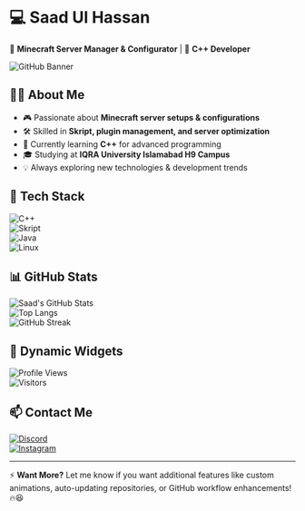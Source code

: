 # 💻 **Saad Ul Hassan**  
🚀 **Minecraft Server Manager & Configurator** | 💾 **C++ Developer**  

![GitHub Banner](https://via.placeholder.com/1000x250?text=Welcome+to+my+GitHub!)  

## 👨‍💻 **About Me**  
- 🎮 Passionate about **Minecraft server setups & configurations**  
- 🛠️ Skilled in **Skript, plugin management, and server optimization**  
- 🌱 Currently learning **C++** for advanced programming  
- 🎓 Studying at **IQRA University Islamabad H9 Campus**  
- 💡 Always exploring new technologies & development trends  

## 🚀 **Tech Stack**  
![C++](https://img.shields.io/badge/C++-blue?style=for-the-badge&logo=c%2B%2B&logoColor=white)  
![Skript](https://img.shields.io/badge/Skript-00A0E4?style=for-the-badge)  
![Java](https://img.shields.io/badge/Java-orange?style=for-the-badge&logo=java&logoColor=white)  
![Linux](https://img.shields.io/badge/Linux-black?style=for-the-badge&logo=linux&logoColor=white)  

## 📊 **GitHub Stats**  
![Saad's GitHub Stats](https://github-readme-stats.vercel.app/api?username=Saadi43&show_icons=true&theme=radical)  
![Top Langs](https://github-readme-stats.vercel.app/api/top-langs/?username=Saadi43&layout=compact&theme=radical)  
![GitHub Streak](https://streak-stats.demolab.com?user=Saadi43&theme=radical)  

## 🌟 **Dynamic Widgets**  
![Profile Views](https://komarev.com/ghpvc/?username=Saadi43&label=Profile+Views&color=red&style=for-the-badge)  
![Visitors](https://hits.seeyoufarm.com/api/count/incr/badge.svg?url=https://github.com/Saadi43/&title=Visitors)  

## 📫 **Contact Me**  
[![Discord](https://img.shields.io/badge/Discord-%237289DA.svg?style=for-the-badge&logo=discord&logoColor=white)](https://discord.com/@saad123400)  
[![Instagram](https://img.shields.io/badge/Instagram-E4405F?style=for-the-badge&logo=instagram&logoColor=white)](https://instagram.com/@saad123400)  

---  
⚡ **Want More?** Let me know if you want additional features like custom animations, auto-updating repositories, or GitHub workflow enhancements! 🔥😆
